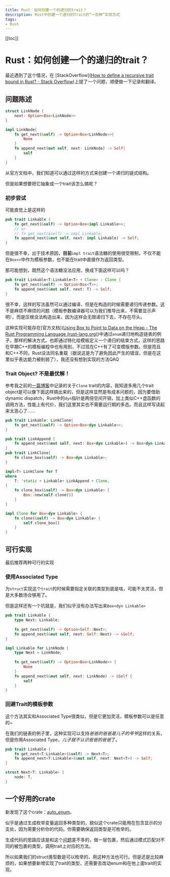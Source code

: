 ```yaml
---
title: Rust：如何创建一个的递归的trait？
description: Rust中创建一个递归的Trait的“一百种”实现方式
tags: 
- Rust
---
```


[[toc]]

# Rust：如何创建一个的递归的trait？

最近遇到了这个情况，在 [StackOverflow]([How to define a recursive trait bound in Rust? - Stack Overflow](https://stackoverflow.com/questions/65845197/how-to-define-a-recursive-trait-bound-in-rust))上提了一个问题，顺便做一下记录和翻译。

## 问题陈述

```rust
struct LinkNode {
    next: Option<Box<LinkNode>>
}

impl LinkNode{
    fn get_next(&self) -> Option<Box<LinkNode>>{
        None
    }
    fn append_next(mut self, next: LinkNode) -> Self{
        self
    }
}
```

从官方文档中，我们知道可以通过这样的方式来创建一个递归的链式结构。

但是如果想要把它抽象成一个trait该怎么搞呢？

### 初步尝试

可能直觉上是这样的

```rust
pub trait Linkable {
    fn get_next(&self) -> Option<Box<impl Linkable>>; 
    // or
    // fn get_next(&self) -> impl Linkable; 
    fn append_next(&mut self, next: impl Linkable) -> Self;
}
```

但是很不幸，出于技术原因，**目前**`impl trait`语法糖的使用很受限制，不仅不能在`Box<>`中作为模板参数，也不能在trait中直接作为返回类型。

那可能想到，既然这个语法糖没法应用，换成下面这样可以吗？

```rust
pub trait Linkable<T:Linkable<T> + Clone> : Clone {
    fn get_next(&self) -> Option<Box<T>>;
    fn append_next(&mut self, next: T) -> Self;
}
```

很不幸，这样的写法虽然可以通过编译，但是在构造的时候需要递归传递参数。这不是麻烦不麻烦的问题（模板参数编译器可以为我们推导出来，不需要显示声明），而是压根没法构造出来，因为这样会无限递归下去，不存在尽头。

这种实现可能存在[官方文档]([Using Box to Point to Data on the Heap - The Rust Programming Language (rust-lang.org)](https://doc.rust-lang.org/book/ch15-01-box.html#enabling-recursive-types-with-boxes))中通过`enum`递归地构造链表的例子，那样的解决方式。也即通过特化给模板定义一个递归的结束方式，这样的思路在早期C++的模板编程中也有用到，不过现在C++有了可变模版参数。但是而且和C++不同，Rust没法同名重载（据说这是为了避免因此产生的错误，但是在这里似乎表达能力被削弱了），我还没有想到实现的方法QAQ

### Trait Object? 不是最优解！

参考我之前的[一篇博客](/zh/blogs/20210120/)中记录的关于`Clone` trait的内容，我知道多用几个trait object是可以像下面这样搞出来的，但是这样显然是有成本问题的，因为要借助dynamic dispatch，Rust中的`dyn`指针是两倍空间开销，加上类似C++虚函数的调用方法，性能上有代价，我们这里其实也不需要运行期的多态。而且这样写读起来太恶心了……

```rust
pub trait Linkable: LinkClone{
    fn get_next(&self) -> Option<Box<dyn Linkable>>;
}

pub trait LinkAppend {
    fn append_next(&mut self, next: Box<dyn Linkable>) -> Box<dyn Linkable>;
}
pub trait LinkClone{
    fn clone_box(&self) -> Box<dyn Linkable>;
}

impl<T> LinkClone for T
where
    T: 'static + Linkable+ LinkAppend + Clone,
{
    fn clone_box(&self) -> Box<dyn Linkable> {
        Box::new(self.clone())
    }
}

impl Clone for Box<dyn Linkable> {
    fn clone(&self) -> Box<dyn Linkable> {
        self.clone_box()
    }
}
```

## 可行实现

最后推荐两种可行的实现

### 使用Associated Type

为`struct`实现这个`trait`的时候需要指定关联的类型到底是啥，可能不太灵活，但是大多数场合够用了。

但是这样还有一个坑就是，我们似乎没有办法写出来`Box<dyn Linkable>`

```rust
pub trait Linkable {
    type Next: Linkable;
    
    fn get_next(&self) -> Option<Self::Next>;
    fn append_next(&mut self, next: Self::Next) -> &Self;
}
```

```rust
impl Linkable for LinkNode {
    type Next = LinkNode;
    
    fn get_next(&self) -> Option<Box<LinkNode>> { 
        None
    }
    fn append_next(&mut self, next: LinkNode) -> &Self {
        self
    }
}
```

### 回避Trait的模板参数

这个方法其实和Associated Type很类似，但是它更加灵活，模板参数可以是任意的~

在我们的链表的例子里，这种实现可以支持*爸爸的爸爸是儿子的爷爷*这样的关系，但是你用Associated Type，*儿子就不认识爸爸的爸爸*了。

```rust
pub trait Linkable {
    fn get_next<T:Linkable>(&self) -> Next<T>; 
    fn append_next<T:Linkable>(&mut self, next: Next<T>) -> Self;
}

struct Next<T: Linkable> {
    node: T,
}
```

## 一个好用的crate

新发现了这个crate：[auto_enum](https://crates.io/crates/auto_enums)。

似乎是通过生成枚举变量返回多种类型的，貌似这个crate只能用在包含显示的分支处，因为需要分析你的代码。你需要确保返回类型是可枚举的。

生成代码的思路应该是和这个[问题](https://stackoverflow.com/questions/57066471/how-do-i-implement-a-trait-for-an-enum-and-its-respective-variants)差不多的，做一层包裹，然后通过模式匹配对不同的被包裹的类型，调用trait上对应的方法。

所以如果我们的struct类型数是可以枚举的，用这种方法也可行。但是还是比较麻烦的，如果想要新增实现了trait的类型，还需要去改动enum和在他上面trait的实现。



